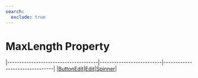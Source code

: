 ```yaml
---
search:
  exclude: true
---
```


<h1 class="heading"><span class="name">MaxLength Property</span></h1>

|--------------------------------------|--------------------------|--------------------------------|
|[ButtonEdit](../objects/buttonedit.md)|[Edit](../objects/edit.md)|[Spinner](../objects/spinner.md)|
